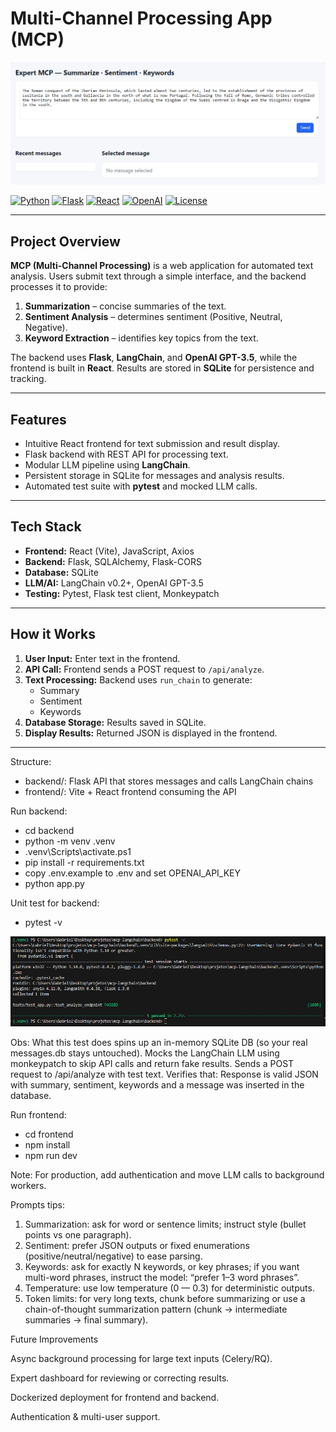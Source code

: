 # Multi-Channel Processing App (MCP)

![alt text](imgs/frontend_ux.png)

[![Python](https://img.shields.io/badge/python-3.11-blue)](https://www.python.org/)
[![Flask](https://img.shields.io/badge/flask-2.3.2-orange)](https://flask.palletsprojects.com/)
[![React](https://img.shields.io/badge/react-18.2.0-blueviolet)](https://reactjs.org/)
[![OpenAI](https://img.shields.io/badge/OpenAI-API-green)](https://openai.com/)
[![License](https://img.shields.io/badge/license-MIT-green)](LICENSE)

---

## Project Overview

**MCP (Multi-Channel Processing)** is a web application for automated text analysis. Users submit text through a simple interface, and the backend processes it to provide:

1. **Summarization** – concise summaries of the text.  
2. **Sentiment Analysis** – determines sentiment (Positive, Neutral, Negative).  
3. **Keyword Extraction** – identifies key topics from the text.

The backend uses **Flask**, **LangChain**, and **OpenAI GPT-3.5**, while the frontend is built in **React**. Results are stored in **SQLite** for persistence and tracking.

---

## Features

- Intuitive React frontend for text submission and result display.  
- Flask backend with REST API for processing text.  
- Modular LLM pipeline using **LangChain**.  
- Persistent storage in SQLite for messages and analysis results.  
- Automated test suite with **pytest** and mocked LLM calls.  

---

## Tech Stack

- **Frontend:** React (Vite), JavaScript, Axios  
- **Backend:** Flask, SQLAlchemy, Flask-CORS  
- **Database:** SQLite  
- **LLM/AI:** LangChain v0.2+, OpenAI GPT-3.5  
- **Testing:** Pytest, Flask test client, Monkeypatch 

---

## How it Works

1. **User Input:** Enter text in the frontend.  
2. **API Call:** Frontend sends a POST request to `/api/analyze`.  
3. **Text Processing:** Backend uses `run_chain` to generate:
   - Summary  
   - Sentiment  
   - Keywords  
4. **Database Storage:** Results saved in SQLite.  
5. **Display Results:** Returned JSON is displayed in the frontend.

---

Structure:
- backend/: Flask API that stores messages and calls LangChain chains
- frontend/: Vite + React frontend consuming the API

Run backend:
- cd backend
- python -m venv .venv
- .venv\Scripts\activate.ps1
- pip install -r requirements.txt
- copy .env.example to .env and set OPENAI_API_KEY
- python app.py

Unit test for backend:
- pytest -v

![alt text](imgs/backend_test.png)

Obs: What this test does spins up an in-memory SQLite DB (so your real messages.db stays untouched). Mocks the LangChain LLM using monkeypatch to skip API calls and return fake results. Sends a POST request to /api/analyze with test text. Verifies that: Response is valid JSON with summary, sentiment, keywords and a message was inserted in the database.

Run frontend:
- cd frontend
- npm install
- npm run dev

Note: For production, add authentication and move LLM calls to background workers.

Prompts tips:
1. Summarization: ask for word or sentence limits; instruct style (bullet points vs one paragraph).
2. Sentiment: prefer JSON outputs or fixed enumerations (positive/neutral/negative) to ease parsing.
3. Keywords: ask for exactly N keywords, or key phrases; if you want multi-word phrases, instruct the model: “prefer 1–3 word phrases”.
4. Temperature: use low temperature (0 — 0.3) for deterministic outputs.
5. Token limits: for very long texts, chunk before summarizing or use a chain-of-thought summarization pattern (chunk → intermediate summaries → final summary).

Future Improvements

Async background processing for large text inputs (Celery/RQ).

Expert dashboard for reviewing or correcting results.

Dockerized deployment for frontend and backend.

Authentication & multi-user support.